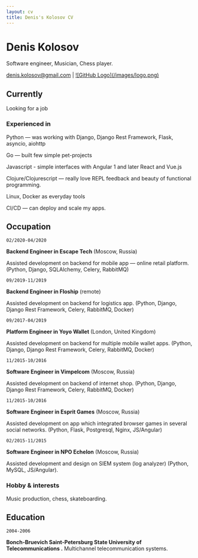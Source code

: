 ```yaml
---
layout: cv
title: Denis's Kolosov CV
---
```

# Denis Kolosov
Software engineer, Musician, Chess player.

<div id="webaddress">
<a href="denis.kolosov@gmail.com">denis.kolosov@gmail.com</a>
| <a href="https://github.com/deniskolosov">![GitHub Logo](/images/logo.png)</a>
</div>



## Currently
Looking for a job

### Experienced in
Python — was working with Django, Django Rest Framework, Flask, asyncio, aiohttp

Go — built few simple pet-projects

Javascript - simple interfaces with Angular 1 and later React and Vue.js

Clojure/Clojurescript — really love REPL feedback and beauty of functional programming.

Linux, Docker as everyday tools

CI/CD — can deploy and scale my apps. 


## Occupation

`02/2020-04/2020`



__Backend Engineer in Escape Tech__ (Moscow, Russia)

  Assisted development on backend for mobile app — online retail platform.
  (Python, Django, SQLAlchemy, Celery, RabbitMQ)

`09/2019-11/2019`



__Backend Engineer in Floship__ (remote)

  Assisted development on backend for logistics app.
  (Python, Django, Django Rest Framework, Celery, RabbitMQ, Docker)

`09/2017-04/2019`



__Platform Engineer in Yoyo Wallet__ (London, United Kingdom)

  Assisted development on backend for multiple mobile wallet apps.
  (Python, Django, Django Rest Framework, Celery, RabbitMQ, Docker)

`11/2015-10/2016`



__Software Engineer in Vimpelcom__  (Moscow, Russia)

  Assisted development on backend of internet shop.
  (Python, Django, Django Rest Framework, Celery, RabbitMQ, Docker)

`11/2015-10/2016`



__Software Engineer in Esprit Games__  (Moscow, Russia)

  Assisted development on app which integrated browser games in several social networks.
  (Python, Flask, Postgresql, Nginx, JS/Angular)

`02/2015-11/2015`



__Software Engineer in NPO Echelon__  (Moscow, Russia)

  Assisted development and design on SIEM system (log analyzer) (Python, MySQL, JS/Angular).

### Hobby & interests

Music production, chess, skateboarding.

## Education

`2004-2006`

__Bonch-Bruevich Saint-Petersburg State University of Telecommunications .__
  Multichannel telecommunication systems.



<!-- ### Footer

Last updated: July 2020 -->


